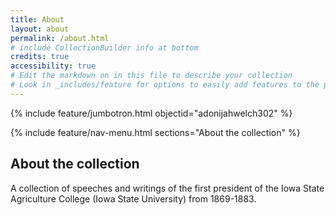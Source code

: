 ```yaml
---
title: About
layout: about
permalink: /about.html
# include CollectionBuilder info at bottom
credits: true
accessibility: true
# Edit the markdown on in this file to describe your collection
# Look in _includes/feature for options to easily add features to the page
---
```


{% include feature/jumbotron.html objectid="adonijahwelch302" %} 

{% include feature/nav-menu.html sections="About the collection" %}

## About the collection

A collection of speeches and writings of the first president of the Iowa State Agriculture College (Iowa State University) from 1869-1883.
